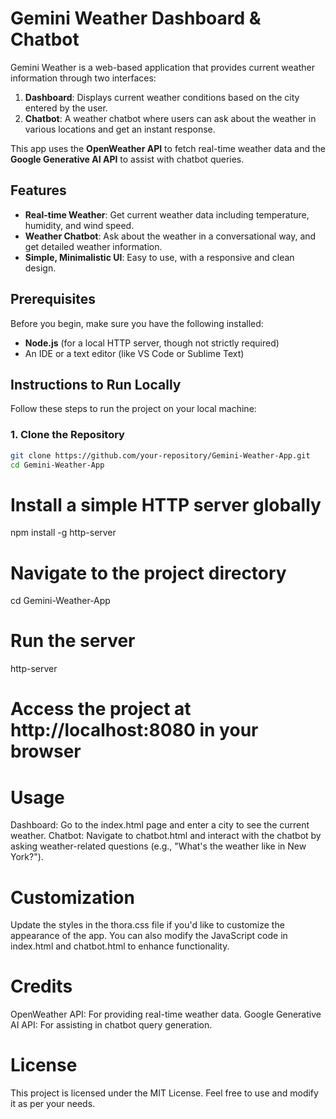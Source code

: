 # Gemini Weather Dashboard & Chatbot

Gemini Weather is a web-based application that provides current weather information through two interfaces:

1. **Dashboard**: Displays current weather conditions based on the city entered by the user.
2. **Chatbot**: A weather chatbot where users can ask about the weather in various locations and get an instant response.

This app uses the **OpenWeather API** to fetch real-time weather data and the **Google Generative AI API** to assist with chatbot queries.

## Features

- **Real-time Weather**: Get current weather data including temperature, humidity, and wind speed.
- **Weather Chatbot**: Ask about the weather in a conversational way, and get detailed weather information.
- **Simple, Minimalistic UI**: Easy to use, with a responsive and clean design.

## Prerequisites

Before you begin, make sure you have the following installed:

- **Node.js** (for a local HTTP server, though not strictly required)
- An IDE or a text editor (like VS Code or Sublime Text)

## Instructions to Run Locally

Follow these steps to run the project on your local machine:

### 1. Clone the Repository

```bash
git clone https://github.com/your-repository/Gemini-Weather-App.git
cd Gemini-Weather-App
```

# Install a simple HTTP server globally
npm install -g http-server

# Navigate to the project directory
cd Gemini-Weather-App

# Run the server
http-server

# Access the project at http://localhost:8080 in your browser

# Usage
Dashboard: Go to the index.html page and enter a city to see the current weather.
Chatbot: Navigate to chatbot.html and interact with the chatbot by asking weather-related questions (e.g., "What's the weather like in New York?").
# Customization
Update the styles in the thora.css file if you'd like to customize the appearance of the app.
You can also modify the JavaScript code in index.html and chatbot.html to enhance functionality.

# Credits
OpenWeather API: For providing real-time weather data.
Google Generative AI API: For assisting in chatbot query generation.

# License
This project is licensed under the MIT License. Feel free to use and modify it as per your needs.
